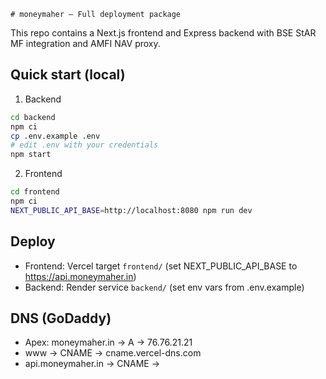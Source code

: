     # moneymaher — Full deployment package

This repo contains a Next.js frontend and Express backend with BSE StAR MF integration and AMFI NAV proxy.

## Quick start (local)

1. Backend
```bash
cd backend
npm ci
cp .env.example .env
# edit .env with your credentials
npm start
```

2. Frontend
```bash
cd frontend
npm ci
NEXT_PUBLIC_API_BASE=http://localhost:8080 npm run dev
```

## Deploy
- Frontend: Vercel target `frontend/` (set NEXT_PUBLIC_API_BASE to https://api.moneymaher.in)
- Backend: Render service `backend/` (set env vars from .env.example)

## DNS (GoDaddy)
- Apex: moneymaher.in -> A -> 76.76.21.21
- www -> CNAME -> cname.vercel-dns.com
- api.moneymaher.in -> CNAME -> <render-hostname>
